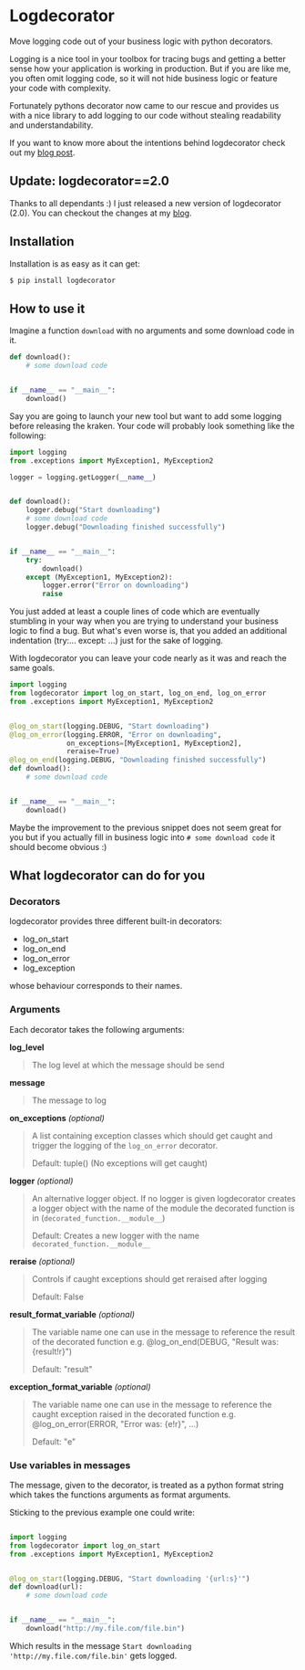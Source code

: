 # Logdecorator

Move logging code out of your business logic with python decorators.

Logging is a nice tool in your toolbox for tracing bugs and getting a better
sense how your application is working in production. But if you are like me, you
often omit logging code, so it will not hide business logic or feature your code
with complexity.

Fortunately pythons decorator now came to our rescue and provides us with a nice
library to add logging to our code without stealing readability and
understandability.

If you want to know more about the intentions behind logdecorator check out my
[blog post](https://www.sighalt.de/remove-visual-noise-of-logging-code-by-using-decorators.html).

## Update: logdecorator==2.0

Thanks to all dependants :) I just released a new version of logdecorator (2.0).
You can checkout the changes at my [blog](https://www.sighalt.de/a-new-logdecorator-version-is-available-o.html).

## Installation

Installation is as easy as it can get:

```bash
$ pip install logdecorator
```

## How to use it

Imagine a function `download` with no arguments and some download code in it.

```python
def download():
    # some download code


if __name__ == "__main__":
    download()
```

Say you are going to launch your new tool but want to add some logging before
releasing the kraken. Your code will probably look something like the following:

```python
import logging
from .exceptions import MyException1, MyException2

logger = logging.getLogger(__name__)


def download():
    logger.debug("Start downloading")
    # some download code
    logger.debug("Downloading finished successfully")


if __name__ == "__main__":
    try:
        download()
    except (MyException1, MyException2):
        logger.error("Error on downloading")
        raise

```

You just added at least a couple lines of code which are eventually stumbling in
your way when you are trying to understand your business logic to find a bug.
But what's even worse is, that you added an additional indentation (try:...
except: ...) just for the sake of logging.

With logdecorator you can leave your code nearly as it was and reach the same
goals.

```python
import logging
from logdecorator import log_on_start, log_on_end, log_on_error
from .exceptions import MyException1, MyException2


@log_on_start(logging.DEBUG, "Start downloading")
@log_on_error(logging.ERROR, "Error on downloading",
              on_exceptions=[MyException1, MyException2],
              reraise=True)
@log_on_end(logging.DEBUG, "Downloading finished successfully")
def download():
    # some download code


if __name__ == "__main__":
    download()

```

Maybe the improvement to the previous snippet does not seem great for you but if
you actually fill in business logic into `# some download code` it should become
obvious :)


## What logdecorator can do for you

### Decorators

logdecorator provides three different built-in decorators:

 * log_on_start
 * log_on_end
 * log_on_error
 * log_exception

whose behaviour corresponds to their names.


### Arguments

Each decorator takes the following arguments:

**log_level**
> The log level at which the message should be send

**message**
> The message to log

**on_exceptions** *(optional)*
> A list containing exception classes which should get caught and trigger the
> logging of the `log_on_error` decorator.
>
> Default: tuple() (No exceptions will get caught)

**logger** *(optional)*
> An alternative logger object. If no logger is given logdecorator creates a
> logger object with the name of the module the decorated function is in
> (`decorated_function.__module__`)
>
> Default: Creates a new logger with the name `decorated_function.__module__`

**reraise** *(optional)*
> Controls if caught exceptions should get reraised after logging
>
> Default: False

**result_format_variable** *(optional)*
> The variable name one can use in the message to reference the result of the
> decorated function
> e.g. @log_on_end(DEBUG, "Result was: {result!r}")
>
> Default: "result"

**exception_format_variable** *(optional)*
> The variable name one can use in the message to reference the caught exception
> raised in the decorated function
> e.g. @log_on_error(ERROR, "Error was: {e!r}", ...)
>
> Default: "e"

### Use variables in messages

The message, given to the decorator, is treated as a python format string which
takes the functions arguments as format arguments.

Sticking to the previous example one could write:

```python

import logging
from logdecorator import log_on_start
from .exceptions import MyException1, MyException2


@log_on_start(logging.DEBUG, "Start downloading '{url:s}'")
def download(url):
    # some download code


if __name__ == "__main__":
    download("http://my.file.com/file.bin")

```

Which results in the message `Start downloading 'http://my.file.com/file.bin'`
gets logged.
